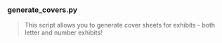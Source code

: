 ### generate_covers.py
>This script allows you to generate cover sheets for exhibits - both letter and number exhibits!

